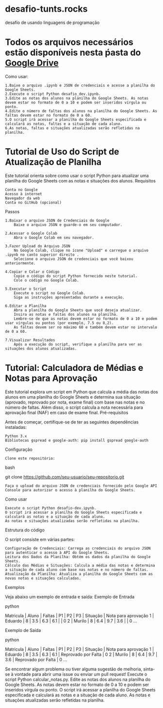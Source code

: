 # desafio-tunts.rocks
desafio de usando linguagens de programação

# Todos os arquivos necessários estão disponíveis nesta ṕasta do [Google Drive](https://drive.google.com/drive/folders/1bGkkww68Nzw__DxhtbE9c6so2kGF2FSO)

Como usar:

    
    1.Baixe o arquivo .ipynb e JSON de credenciais e acesse a planilha do Google Sheets.
    2.Execute o script Python desafio_dev.ipynb.
    3.Edite as notas dos alunos na planilha do Google Sheets. As notas devem estar no formato de 0 a 10 e podem ser inseridos vírgula ou ponto.
    4.Edite o número de faltas dos alunos na planilha do Google Sheets. As faltas devem estar no formato de 0 a 60.
    5.O script irá acessar a planilha do Google Sheets especificada e calculará as notas, faltas e a situação de cada aluno.
    6.As notas, faltas e situações atualizadas serão refletidas na planilha.
    
# Tutorial de Uso do Script de Atualização de Planilha

Este tutorial orienta sobre como usar o script Python para atualizar uma planilha do Google Sheets com as notas e situações dos alunos.
Requisitos

    Conta no Google
    Acesso à internet
    Navegador da web
    Conta no GitHub (opcional)

Passos

    1.Baixar o arquivo JSON de Credenciais do Google
        Baixe o arquivo JSON e guarde-o em seu computador.

    2.Acessar o Google Colab
        Abra o Google Colab em seu navegador.

    3.Fazer Upload do Arquivo JSON
        No Google Colab, clique no ícone "Upload" e carregue o arquivo .ipynb no canto superior direito .
        Selecione o arquivo JSON de credenciais que você baixou anteriormente.

    4.Copiar e Colar o Código
        Copie o código do script Python fornecido neste tutorial.
        Cole o código no Google Colab.

    5.Executar o Script
        Execute o script no Google Colab.
        Siga as instruções apresentadas durante a execução.

    6.Editar a Planilha
        Abra a planilha do Google Sheets que você deseja atualizar.
        Insira as notas e faltas dos alunos na planilha.
        Lembre-se de que as notas devem estar no formato de 0 a 10 e podem usar vírgulas ou pontos (por exemplo, 7.5 ou 8,2).
        As faltas devem ser no máximo 60 e também devem estar no intervalo de 0 a 60.

    7.Visualizar Resultados
        Após a execução do script, verifique a planilha para ver as situações dos alunos atualizadas.


# Tutorial: Calculadora de Médias e Notas para Aprovação

Este tutorial explora um script em Python que calcula a média das notas dos alunos em uma planilha do Google Sheets e determina sua situação (aprovado, reprovado por nota, exame final) com base nas notas e no número de faltas. Além disso, o script calcula a nota necessária para aprovação final (NAF) em caso de exame final.
Pré-requisitos

Antes de começar, certifique-se de ter as seguintes dependências instaladas:

    Python 3.x
    Bibliotecas gspread e google-auth: pip install gspread google-auth

Configuração

    Clone este repositório:

bash

git clone https://github.com/seu-usuario/seu-repositorio.git

    Faça o upload do arquivo JSON de credenciais fornecido pelo Google API Console para autorizar o acesso à planilha do Google Sheets.

Como usar

    Execute o script Python desafio-dev.ipynb.
    O script irá acessar a planilha do Google Sheets especificada e calculará as notas e a situação de cada aluno.
    As notas e situações atualizadas serão refletidas na planilha.

Estrutura do código

O script consiste em várias partes:

    Configuração de Credenciais: Carrega as credenciais do arquivo JSON para autenticar o acesso à API do Google Sheets.
    Leitura dos Dados da Planilha: Obtém os dados da planilha do Google Sheets.
    Cálculo das Médias e Situações: Calcula a média das notas e determina a situação de cada aluno com base nas notas e no número de faltas.
    Atualização da Planilha: Atualiza a planilha do Google Sheets com as novas notas e situações calculadas.

Exemplos

Veja abaixo um exemplo de entrada e saída:
Exemplo de Entrada

python

Matricula | Aluno    | Faltas | P1  | P2  | P3  | Situação | Nota para aprovação
1         | Eduardo  | 8      | 3.5 | 6.3 | 6.1 |          | 0
2         | Murilo   | 8      | 6.4 | 9.7 | 3.6 |          | 0
...

Exemplo de Saída

python

Matricula | Aluno    | Faltas | P1  | P2  | P3  | Situação           | Nota para aprovação
1         | Eduardo  | 8      | 3.5 | 6.3 | 6.1 | Reprovado por Falta | 0
2         | Murilo   | 8      | 6.4 | 9.7 | 3.6 | Reprovado por Falta | 0
...

Se encontrar algum problema ou tiver alguma sugestão de melhoria, sinta-se à vontade para abrir uma issue ou enviar um pull request!
    Execute o script Python calcular_notas.py.
    Edite as notas dos alunos na planilha do Google Sheets. As notas devem estar no formato de 0 a 10 e podem ser inseridos vírgula ou ponto.
    O script irá acessar a planilha do Google Sheets especificada e calculará as notas e a situação de cada aluno.
    As notas e situações atualizadas serão refletidas na planilha.
